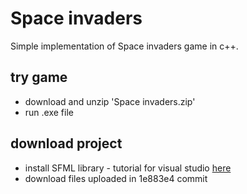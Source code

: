 # Space invaders
Simple implementation of Space invaders game in c++.

## try game
- download and unzip 'Space invaders.zip'
- run .exe file

## download project
- install SFML library - tutorial for visual studio [here](https://www.youtube.com/watch?v=lFzpkvrscs4)
- download files uploaded in 1e883e4 commit

